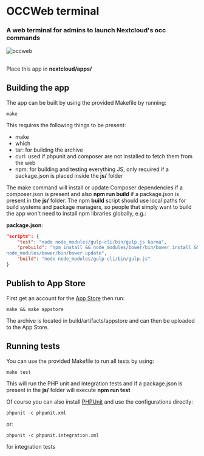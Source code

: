 # OCCWeb terminal

### A web terminal for admins to launch Nextcloud's occ commands

![occweb](https://git.adphi.net/Adphi/OCCWeb/raw/master/appinfo/screenshot.png)


## 

Place this app in **nextcloud/apps/**

## Building the app

The app can be built by using the provided Makefile by running:

    make

This requires the following things to be present:
* make
* which
* tar: for building the archive
* curl: used if phpunit and composer are not installed to fetch them 
from the web
* npm: for building and testing everything JS, only required if a 
package.json is placed inside the **js/** folder

The make command will install or update Composer dependencies if a 
composer.json is present and also **npm run build** if a package.json 
is present in the **js/** folder. The npm **build** script should use 
local paths for build systems and package managers, so people that 
simply want to build the app won't need to install npm libraries 
globally, e.g.:

**package.json**:
```json
"scripts": {
    "test": "node node_modules/gulp-cli/bin/gulp.js karma",
    "prebuild": "npm install && node_modules/bower/bin/bower install && 
node_modules/bower/bin/bower update",
    "build": "node node_modules/gulp-cli/bin/gulp.js"
}
```


## Publish to App Store

First get an account for the [App Store](http://apps.nextcloud.com/) 
then run:

    make && make appstore

The archive is located in build/artifacts/appstore and can then be 
uploaded to the App Store.

## Running tests
You can use the provided Makefile to run all tests by using:

    make test

This will run the PHP unit and integration tests and if a package.json 
is present in the **js/** folder will execute **npm run test**

Of course you can also install 
[PHPUnit](http://phpunit.de/getting-started.html) and use the 
configurations directly:

    phpunit -c phpunit.xml

or:

    phpunit -c phpunit.integration.xml

for integration tests
